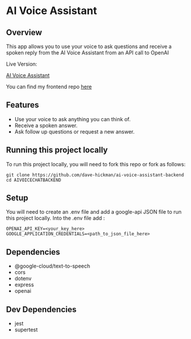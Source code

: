 # AI Voice Assistant

## Overview

This app allows you to use your voice to ask questions and receive a spoken reply from the AI Voice Assistant from an API call to OpenAI

Live Version:

[AI Voice Assistant](https://ai-voice-assistant-kappa.vercel.app/)

You can find my frontend repo [here](https://github.com/dave-hickman/ai-voice-assistant)

## Features

* Use your voice to ask anything you can think of.
* Receive a spoken answer.
* Ask follow up questions or request a new answer.


## Running this project locally


To run this project locally, you will need to fork this repo or fork as follows:
```
git clone https://github.com/dave-hickman/ai-voice-assistant-backend
cd AIVOICECHATBACKEND
```


## Setup

You will need to create an .env file and add a google-api JSON file to run this project locally. Into the .env file add :

```
OPENAI_API_KEY=<your_key_here>
GOOGLE_APPLICATION_CREDENTIALS=<path_to_json_file_here>
```


## Dependencies

* @google-cloud/text-to-speech
* cors
* dotenv
* express
* openai

## Dev Dependencies

* jest
* supertest
